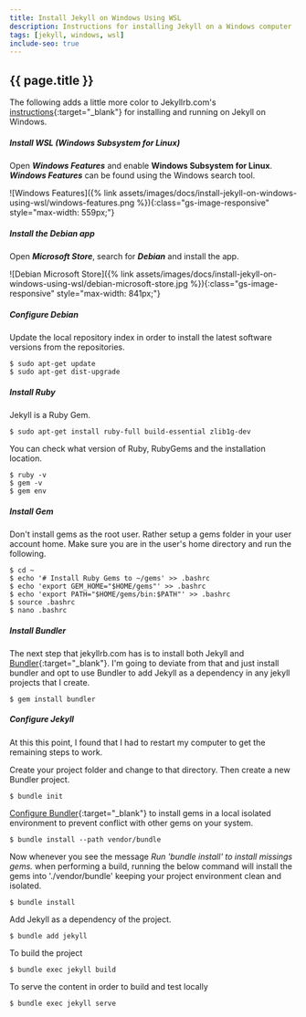 ```yaml
---
title: Install Jekyll on Windows Using WSL
description: Instructions for installing Jekyll on a Windows computer
tags: [jekyll, windows, wsl]
include-seo: true
---
```


## {{ page.title }}

The following adds a little more color to Jekyllrb.com's [instructions](https://jekyllrb.com/docs/installation/windows){:target="_blank"} for installing and running on Jekyll on Windows.

##### Install WSL (Windows Subsystem for Linux)

Open ***Windows Features*** and enable **Windows Subsystem for Linux**.  ***Windows Features*** can be found using the Windows search tool.  

![Windows Features]({% link assets/images/docs/install-jekyll-on-windows-using-wsl/windows-features.png %}){:class="gs-image-responsive" style="max-width: 559px;"}

##### Install the Debian app

Open ***Microsoft Store***, search for ***Debian*** and install the app.

![Debian Microsoft Store]({% link assets/images/docs/install-jekyll-on-windows-using-wsl/debian-microsoft-store.jpg %}){:class="gs-image-responsive" style="max-width: 841px;"}

##### Configure Debian

Update the local repository index in order to install the latest software versions from the repositories.

```
$ sudo apt-get update
$ sudo apt-get dist-upgrade
```

##### Install Ruby

Jekyll is a Ruby Gem.

```
$ sudo apt-get install ruby-full build-essential zlib1g-dev
```

You can check what version of Ruby, RubyGems and the installation location.

```
$ ruby -v
$ gem -v
$ gem env
```

##### Install Gem

Don't install gems as the root user.  Rather setup a gems folder in your user account home.  Make sure you are in the user's home directory and run the following.

```
$ cd ~
$ echo '# Install Ruby Gems to ~/gems' >> .bashrc
$ echo 'export GEM_HOME="$HOME/gems"' >> .bashrc
$ echo 'export PATH="$HOME/gems/bin:$PATH"' >> .bashrc
$ source .bashrc
$ nano .bashrc
```

##### Install Bundler

The next step that jekyllrb.com has is to install both Jekyll and [Bundler](https://bundler.io){:target="_blank"}.  I'm going to deviate from that and just install bundler and opt to use Bundler to add Jekyll as a dependency in any jekyll projects that I create.

```
$ gem install bundler
```

##### Configure Jekyll

At this this point, I found that I had to restart my computer to get the remaining steps to work.

Create your project folder and change to that directory.  Then create a new Bundler project.

```
$ bundle init
```

[Configure Bundler](https://jekyllrb.com/tutorials/using-jekyll-with-bundler/#configure-bundler){:target="_blank"} to install gems in a local isolated environment to prevent conflict with other gems on your system. 

```
$ bundle install --path vendor/bundle
```

Now whenever you see the message *Run 'bundle install' to install missings gems.* when performing a build, running the below command will install the gems into './vendor/bundle' keeping your project environment clean and isolated.

```
$ bundle install
```

Add Jekyll as a dependency of the project.

```
$ bundle add jekyll
```

To build the project

```
$ bundle exec jekyll build
```

To serve the content in order to build and test locally

```
$ bundle exec jekyll serve
```